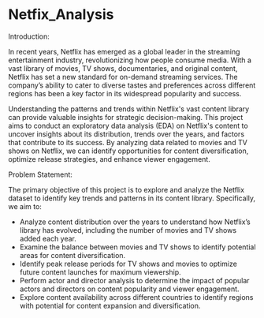 # Netfix_Analysis
Introduction:

In recent years, Netflix has emerged as a global leader in the streaming entertainment industry, revolutionizing how people consume media. With a vast library of movies, TV shows, documentaries, and original content, Netflix has set a new standard for on-demand streaming services. The company’s ability to cater to diverse tastes and preferences across different regions has been a key factor in its widespread popularity and success.

Understanding the patterns and trends within Netflix's vast content library can provide valuable insights for strategic decision-making. This project aims to conduct an exploratory data analysis (EDA) on Netflix's content to uncover insights about its distribution, trends over the years, and factors that contribute to its success. By analyzing data related to movies and TV shows on Netflix, we can identify opportunities for content diversification, optimize release strategies, and enhance viewer engagement.

Problem Statement:

The primary objective of this project is to explore and analyze the Netflix dataset to identify key trends and patterns in its content library. Specifically, we aim to:

- Analyze content distribution over the years to understand how Netflix’s library has evolved, including the number of movies and TV shows added each year.
- Examine the balance between movies and TV shows to identify potential areas for content diversification.
- Identify peak release periods for TV shows and movies to optimize future content launches for maximum viewership.
- Perform actor and director analysis to determine the impact of popular actors and directors on content popularity and viewer engagement.
- Explore content availability across different countries to identify regions with potential for content expansion and diversification.
